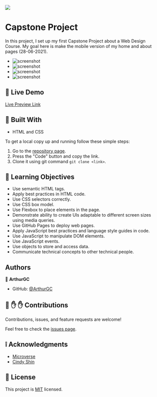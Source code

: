 ![](https://img.shields.io/badge/Microverse-blueviolet)

# Capstone Project

In this project, I set up my first Capstone Project about a Web Design Course.  My goal here is make the mobile version of my home and about pages (28-06-2021).

- ![screenshot](/public/preview-home-1.png)
- ![screenshot](/public/preview-home-2.png)
- ![screenshot](/public/preview-about-1.png)
- ![screenshot](/public/preview-about-2.png)
## :red_circle: Live Demo

[Live Preview Link](https://arthurgc.github.io/capstone-project-module-1/)

## :hammer: Built With

- HTML and CSS

To get a local copy up and running follow these simple steps:

1. Go to the [repository page](https://github.com/ArthurGC/capstone-project-module-1/tree/add-mobile-vrs-tools).
2. Press the "Code" button and copy the link.
3. Clone it using git command `git clone <link>`.

## :blue_book: Learning Objectives

- Use semantic HTML tags.
- Apply best practices in HTML code.
- Use CSS selectors correctly.
- Use CSS box model.
- Use Flexbox to place elements in the page.
- Demonstrate ability to create UIs adaptable to different screen sizes using media queries.
- Use GitHub Pages to deploy web pages.
- Apply JavaScript best practices and language style guides in code.
- Use JavaScript to manipulate DOM elements.
- Use JavaScript events.
- Use objects to store and access data.
- Communicate technical concepts to other technical people.

## Authors

👤 **ArthurGC**

- GitHub: [@ArthurGC](https://github.com/ArthurGC)


## 🤝 :raised_hand: :raised_hand: Contributions

Contributions, issues, and feature requests are welcome!

Feel free to check the [issues page](https://github.com/ArthurGC/capstone-project-module-1/issues).

## :grey_exclamation: Acknowledgments

- [Microverse](https://www.microverse.org/)
- [Cindy Shin](https://www.behance.net/adagio07)

## 📝 License

This project is [MIT](LICENSE) licensed.
